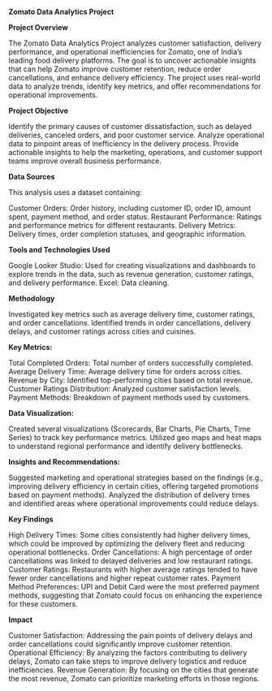 **Zomato Data Analytics Project**

**Project Overview**

The Zomato Data Analytics Project analyzes customer satisfaction, delivery performance, and operational inefficiencies for Zomato, one of India’s leading food delivery platforms.
The goal is to uncover actionable insights that can help Zomato improve customer retention, reduce order cancellations, and enhance delivery efficiency.
The project uses real-world data to analyze trends, identify key metrics, and offer recommendations for operational improvements.

**Project Objective**

Identify the primary causes of customer dissatisfaction, such as delayed deliveries, canceled orders, and poor customer service.
Analyze operational data to pinpoint areas of inefficiency in the delivery process.
Provide actionable insights to help the marketing, operations, and customer support teams improve overall business performance.

**Data Sources**

This analysis uses a dataset containing:

Customer Orders: Order history, including customer ID, order ID, amount spent, payment method, and order status.
Restaurant Performance: Ratings and performance metrics for different restaurants.
Delivery Metrics: Delivery times, order completion statuses, and geographic information.

**Tools and Technologies Used**

Google Looker Studio: Used for creating visualizations and dashboards to explore trends in the data, such as revenue generation, customer ratings, and delivery performance.
Excel: Data cleaning.

**Methodology**

Investigated key metrics such as average delivery time, customer ratings, and order cancellations.
Identified trends in order cancellations, delivery delays, and customer ratings across cities and cuisines.

**Key Metrics:**

Total Completed Orders: Total number of orders successfully completed.
Average Delivery Time: Average delivery time for orders across cities.
Revenue by City: Identified top-performing cities based on total revenue.
Customer Ratings Distribution: Analyzed customer satisfaction levels.
Payment Methods: Breakdown of payment methods used by customers.

**Data Visualization:**

Created several visualizations (Scorecards, Bar Charts, Pie Charts, Time Series) to track key performance metrics.
Utilized geo maps and heat maps to understand regional performance and identify delivery bottlenecks.

**Insights and Recommendations:**

Suggested marketing and operational strategies based on the findings (e.g., improving delivery efficiency in certain cities, offering targeted promotions based on payment methods).
Analyzed the distribution of delivery times and identified areas where operational improvements could reduce delays.

**Key Findings**

High Delivery Times: Some cities consistently had higher delivery times, which could be improved by optimizing the delivery fleet and reducing operational bottlenecks.
Order Cancellations: A high percentage of order cancellations was linked to delayed deliveries and low restaurant ratings.
Customer Ratings: Restaurants with higher average ratings tended to have fewer order cancellations and higher repeat customer rates.
Payment Method Preferences: UPI and Debit Card were the most preferred payment methods, suggesting that Zomato could focus on enhancing the experience for these customers.

**Impact**

Customer Satisfaction: Addressing the pain points of delivery delays and order cancellations could significantly improve customer retention.
Operational Efficiency: By analyzing the factors contributing to delivery delays, Zomato can take steps to improve delivery logistics and reduce inefficiencies.
Revenue Generation: By focusing on the cities that generate the most revenue, Zomato can prioritize marketing efforts in those regions.
